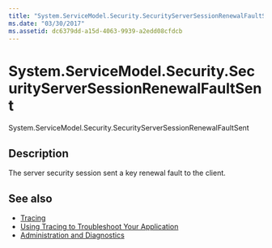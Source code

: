 ```yaml
---
title: "System.ServiceModel.Security.SecurityServerSessionRenewalFaultSent"
ms.date: "03/30/2017"
ms.assetid: dc6379dd-a15d-4063-9939-a2edd08cfdcb
---
```

# System.ServiceModel.Security.SecurityServerSessionRenewalFaultSent
System.ServiceModel.Security.SecurityServerSessionRenewalFaultSent  
  
## Description  
 The server security session sent a key renewal fault to the client.  
  
## See also
- [Tracing](../../../../../docs/framework/wcf/diagnostics/tracing/index.md)
- [Using Tracing to Troubleshoot Your Application](../../../../../docs/framework/wcf/diagnostics/tracing/using-tracing-to-troubleshoot-your-application.md)
- [Administration and Diagnostics](../../../../../docs/framework/wcf/diagnostics/index.md)
